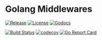 # Golang Middlewares

[![Release](https://img.shields.io/github/release/thrownew/go-middlewares.svg)](https://github.com/thrownew/go-middlewares/releases/latest)
[![License](https://img.shields.io/github/license/thrownew/go-middlewares.svg)](https://raw.githubusercontent.com/thrownew/go-middlewares/master/LICENSE)
[![Godocs](https://img.shields.io/badge/godoc-reference-blue.svg)](https://godoc.org/github.com/thrownew/go-middlewares)

[![Build Status](https://github.com/thrownew/go-middlewares/workflows/CI/badge.svg)](https://github.com/thrownew/go-middlewares/actions)
[![codecov](https://codecov.io/gh/thrownew/go-middlewares/branch/master/graph/badge.svg)](https://codecov.io/gh/thrownew/go-middlewares)
[![Go Report Card](https://goreportcard.com/badge/github.com/thrownew/go-middlewares)](https://goreportcard.com/report/github.com/thrownew/go-middlewares)
